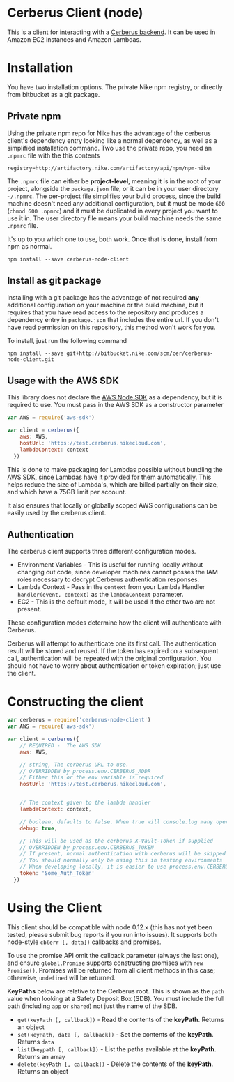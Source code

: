 # Cerberus Client (node)

This is a client for interacting with a [Cerberus backend](http://bitbucket.nike.com/projects/CPE/repos/cerberus-management-service/browse). It can be used in Amazon EC2 instances and Amazon Lambdas.

# Installation

You have two installation options. The private Nike npm registry, or directly from bitbucket as a git package.

## Private npm

Using the private npm repo for Nike has the advantage of the cerberus client's dependency entry looking like a normal dependency, as well as a simplified installation command. Two use the private repo, you need an `.npmrc` file with the this contents

```
registry=http://artifactory.nike.com/artifactory/api/npm/npm-nike
```

The `.npmrc` file can either be **project-level**, meaning it is in the root of your project, alongside the `package.json` file, or it can be in your user directory `~/.npmrc`. The per-project file simplifies your build process, since the build machine doesn't need any additional configuration, but it must be mode `600` (`chmod 600 .npmrc`) and it must be duplicated in every project you want to use it in. The user directory file means your build machine needs the same `.npmrc` file.

It's up to you which one to use, both work. Once that is done, install from npm as normal.

```
npm install --save cerberus-node-client
```


## Install as git package

Installing with a git package has the advantage of not required **any** additional configuration on your machine or the build machine, but it requires that you have read access to the repository and produces a dependency entry in `package.json` that includes the entire url. If you don't have read permission on this repository, this method won't work for you.

To install, just run the following command

```
npm install --save git+http://bitbucket.nike.com/scm/cer/cerberus-node-client.git
```

## Usage with the AWS SDK

This library does not declare the [AWS Node SDK](https://github.com/aws/aws-sdk-js) as a dependency, but it is required to use. You must pass in the AWS SDK as a constructor parameter

```javascript
var AWS = require('aws-sdk')

var client = cerberus({
    aws: AWS,
    hostUrl: 'https://test.cerberus.nikecloud.com',
    lambdaContext: context
  })
```

This is done to make packaging for Lambdas possible without bundling the AWS SDK, since Lambdas have it provided for them automatically. This helps reduce the size of Lambda's, which are billed partially on their size, and which have a 75GB limit per account.

It also ensures that locally or globally scoped AWS configurations can be easily used by the cerberus client.

## Authentication

The cerberus client supports three different configuration modes.

* Environment Variables - This is useful for running locally without changing out code, since developer machines cannot posses the IAM roles necessary to decrypt Cerberus authentication responses.
* Lambda Context - Pass in the `context` from your Lambda Handler `handler(event, context)` as the `lambdaContext` parameter.
* EC2 - This is the default mode, it will be used if the other two are not present.

These configuration modes determine how the client will authenticate with Cerberus.

Cerberus will attempt to authenticate one its first call. The authentication result will be stored and reused. If the token has expired on a subsequent call, authentication will be repeated with the original configuration. You should not have to worry about authentication or token expiration; just use the client.

# Constructing the client

```javascript
var cerberus = require('cerberus-node-client')
var AWS = require('aws-sdk')

var client = cerberus({
    // REQUIRED -  The AWS SDK
    aws: AWS,

    // string, The cerberus URL to use.
    // OVERRIDDEN by process.env.CERBERUS_ADDR
    // Either this or the env variable is required
    hostUrl: 'https://test.cerberus.nikecloud.com',


    // The context given to the lambda handler
    lambdaContext: context,

    // boolean, defaults to false. When true will console.log many operations
    debug: true,

    // This will be used as the cerberus X-Vault-Token if supplied
    // OVERRIDDEN by process.env.CERBERUS_TOKEN
    // If present, normal authentication with cerberus will be skipped
    // You should normally only be using this in testing environments
    // When developing locally, it is easier to use process.env.CERBERUS_TOKEN
    token: 'Some_Auth_Token'
  })
```

# Using the Client

This client should be compatible with node 0.12.x (this has not yet been tested, please submit bug reports if you run into issues). It supports both node-style `cb(err [, data])` callbacks and promises.

To use the promise API omit the callback parameter (always the last one), and ensure `global.Promise` supports constructing promises with `new Promise()`. Promises will be returned from all client methods in this case; otherwise, `undefined` will be returned.

**KeyPaths** below are relative to the Cerberus root. This is shown as the `path` value when looking at a Safety Deposit Box (SDB). You must include the full path (including `app` or `shared`) not just the name of the SDB.

* `get(keyPath [, callback])` - Read the contents of the **keyPath**. Returns an object
* `set(keyPath, data [, callback])` - Set the contents of the **keyPath**. Returns `data`
* `list(keypath [, callback])` - List the paths available at the **keyPath**. Returns an array
* `delete(keyPath [, callback])` - Delete the contents of the **keyPath**. Returns an object
